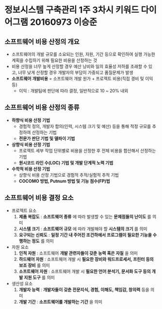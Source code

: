 # 정보시스템 구축관리 1주 3차시 키워드 다이어그램 20160973 이승준

## 소프트웨어 비용 산정의 개요
- 소프트웨어의 개발 규모를 소요되는 인원, 자원, 기간 등으로 확인하여 실행 가능한 계획을 수립하기 위해 필요한 비용을 산정하는 것
- 비용 산정을 너무 높게 산정할 경우 예산 낭비와 일의 효율성 저하를 초래할 수 있고, 너무 낮게 산정할 경우 개발자의 부담이 가중되고 품질문제가 발생
- __소프트웨어 개발비용__ = 소프트웨어 개발 원가 + 프로젝트 비용(직접 경비 및 이익 등)  
  - 이익 : 개발팀에 판단에 따라 결정, 일반적으로 10 ~ 20% 내외  
  
## 소프트웨어 비용 산정의 종류
 - __하향식 비용 산정 기법__
   - 경험적 정의, 개발자 합의(인력, 시스템 크기 및 예산) 등을 통해 적정 규모를 추정하여 산정하는 기법
   - __전문가 판단 기법 및 델파이 기법__
 - __상향식 비용 산정 기법__
   - 프로젝트 세부 작업 단위별로 비용을 산정한 후 전체 비용을 합산해서 산정하는 기법
   - __원시코드 라인 수(LOC) 기법 및 개발 단계적 노력 기법__
 - __수학적 비용 산정 기법__
   - 상향식 비용 산정 기법으로 경험적 추적/실험적 추적 기법
   - __COCOMO 방법, Putnum 방법 및 기능 점수(FP)법__
 
## 소프트웨어 비용 결정 요소
 - 프로젝트 요소
   1. __제품 복잡도__ : __소프트웨어 종류__ 에 따라 발생할 수 있는 __문제점들의 난이도__ 를 의미
   2. __시스템 크기__ : __소프트웨어 규모__ 에 따라 개발해야 할 __시스템의 크기__ 를 의미 
   3. __요구되는 신뢰도__ : __일정 기간 내 주어진 조건하에서 프로그램이 필요한 기능을 수행하는 정도__ 를 의미
 - 자원 요소
   1. __인적 자원__ : 소프트웨어 __개발 관련자들이 갖춘 능력 혹은 자질__ 을 의미
   2. __하드웨어 자원__ : 소프트웨어 개발 시 __필요한 장비와 워드프로세서, 프린터 등의 보조 장비__ 를 의미
   3. __소프트웨어 자원__ : 소프트웨어 개발 시 __필요한 언어 분석기, 문서화 도구 등의 개발 지원 도구__ 를 의미
 - 생산성 요소
   1. __개발자 능력__ : __개발자들이 갖춘 전문지식, 경험, 이해도, 책임감, 창의력__ 등을 의미
   2. __개발 기간__ : __소프트웨어를 개발하는 기간__ 을 의미
 
